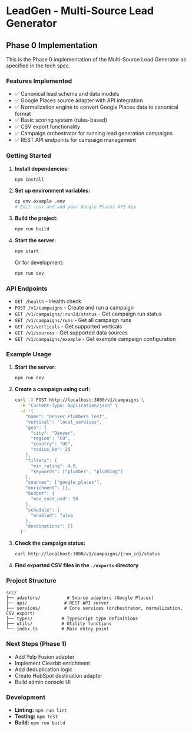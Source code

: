 # LeadGen - Multi-Source Lead Generator

## Phase 0 Implementation

This is the Phase 0 implementation of the Multi-Source Lead Generator as specified in the tech spec.

### Features Implemented

- ✅ Canonical lead schema and data models
- ✅ Google Places source adapter with API integration
- ✅ Normalization engine to convert Google Places data to canonical format
- ✅ Basic scoring system (rules-based)
- ✅ CSV export functionality
- ✅ Campaign orchestrator for running lead generation campaigns
- ✅ REST API endpoints for campaign management

### Getting Started

1. **Install dependencies:**
   ```bash
   npm install
   ```

2. **Set up environment variables:**
   ```bash
   cp env.example .env
   # Edit .env and add your Google Places API key
   ```

3. **Build the project:**
   ```bash
   npm run build
   ```

4. **Start the server:**
   ```bash
   npm start
   ```

   Or for development:
   ```bash
   npm run dev
   ```

### API Endpoints

- `GET /health` - Health check
- `POST /v1/campaigns` - Create and run a campaign
- `GET /v1/campaigns/:runId/status` - Get campaign run status
- `GET /v1/campaigns/runs` - Get all campaign runs
- `GET /v1/verticals` - Get supported verticals
- `GET /v1/sources` - Get supported data sources
- `GET /v1/campaigns/example` - Get example campaign configuration

### Example Usage

1. **Start the server:**
   ```bash
   npm run dev
   ```

2. **Create a campaign using curl:**
   ```bash
   curl -X POST http://localhost:3000/v1/campaigns \
     -H "Content-Type: application/json" \
     -d '{
       "name": "Denver Plumbers Test",
       "vertical": "local_services",
       "geo": {
         "city": "Denver",
         "region": "CO",
         "country": "US",
         "radius_km": 25
       },
       "filters": {
         "min_rating": 4.0,
         "keywords": ["plumber", "plumbing"]
       },
       "sources": ["google_places"],
       "enrichment": [],
       "budget": {
         "max_cost_usd": 50
       },
       "schedule": {
         "enabled": false
       },
       "destinations": []
     }'
   ```

3. **Check the campaign status:**
   ```bash
   curl http://localhost:3000/v1/campaigns/{run_id}/status
   ```

4. **Find exported CSV files in the `./exports` directory**

### Project Structure

```
src/
├── adapters/          # Source adapters (Google Places)
├── api/              # REST API server
├── services/         # Core services (orchestrator, normalization, CSV export)
├── types/           # TypeScript type definitions
├── utils/           # Utility functions
└── index.ts         # Main entry point
```

### Next Steps (Phase 1)

- Add Yelp Fusion adapter
- Implement Clearbit enrichment
- Add deduplication logic
- Create HubSpot destination adapter
- Build admin console UI

### Development

- **Linting:** `npm run lint`
- **Testing:** `npm test`
- **Build:** `npm run build`

